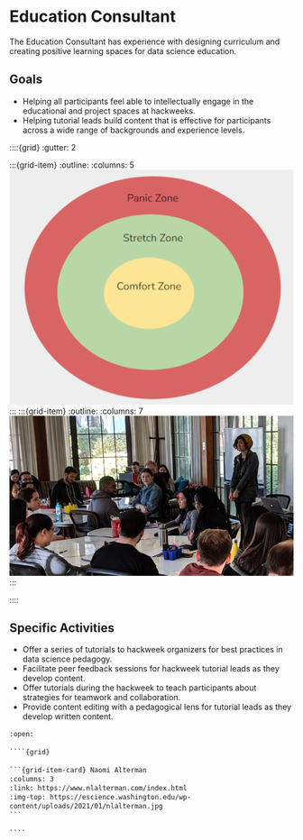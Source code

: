 # Education Consultant

The Education Consultant has experience with designing curriculum and creating positive learning spaces for data science education.

## Goals

* Helping all participants feel able to intellectually engage in the educational and project spaces at hackweeks.
* Helping tutorial leads build content that is effective for participants across a wide range of backgrounds and experience levels.

::::{grid}
:gutter: 2

:::{grid-item}
:outline:
:columns: 5
![collaborate](../images/education-collage1.png)
:::
:::{grid-item}
:outline:
:columns: 7
![collaborate](../images/education-collage2.png)
:::

::::

## Specific Activities

* Offer a series of tutorials to hackweek organizers for best practices in data science pedagogy.
* Facilitate peer feedback sessions for hackweek tutorial leads as they develop content.
* Offer tutorials during the hackweek to teach participants about strategies for teamwork and collaboration.
* Provide content editing with a pedagogical lens for tutorial leads as they develop written content.

`````{dropdown} **People With Experience in this Role**
:open:

````{grid}

```{grid-item-card} Naomi Alterman
:columns: 3
:link: https://www.nlalterman.com/index.html
:img-top: https://escience.washington.edu/wp-content/uploads/2021/01/nlalterman.jpg
```

````
`````



